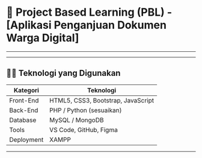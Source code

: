 # 🚀 Project Based Learning (PBL) - [Aplikasi Penganjuan Dokumen Warga Digital]

---
---

## 🧑‍💻 Teknologi yang Digunakan

| Kategori | Teknologi |
|-----------|------------|
| Front-End | HTML5, CSS3, Bootstrap, JavaScript |
| Back-End  | PHP / Python (sesuaikan) |
| Database  | MySQL / MongoDB |
| Tools     | VS Code, GitHub, Figma |
| Deployment |  XAMPP |

---
